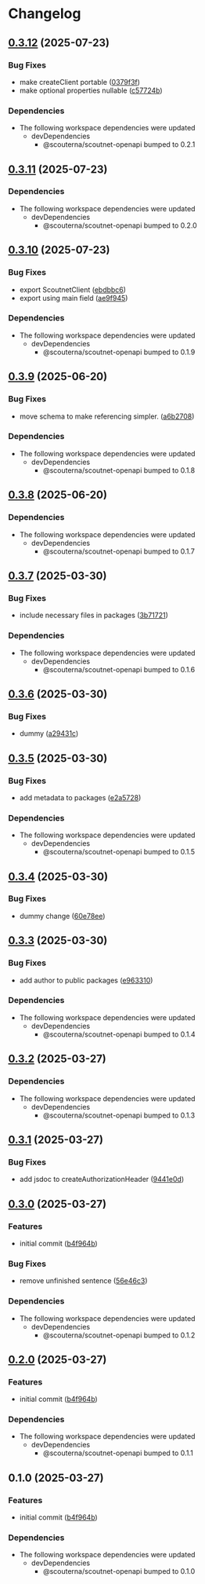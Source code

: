 # Changelog

## [0.3.12](https://github.com/Scouterna/scoutnet-api/compare/scoutnet-v0.3.11...scoutnet-v0.3.12) (2025-07-23)


### Bug Fixes

* make createClient portable ([0379f3f](https://github.com/Scouterna/scoutnet-api/commit/0379f3f152a2096deee3ad1d44e8e27a348647c1))
* make optional properties nullable ([c57724b](https://github.com/Scouterna/scoutnet-api/commit/c57724bbbf21a89c69bd41d98ff576aa249c32ff))


### Dependencies

* The following workspace dependencies were updated
  * devDependencies
    * @scouterna/scoutnet-openapi bumped to 0.2.1

## [0.3.11](https://github.com/Scouterna/scoutnet-api/compare/scoutnet-v0.3.10...scoutnet-v0.3.11) (2025-07-23)


### Dependencies

* The following workspace dependencies were updated
  * devDependencies
    * @scouterna/scoutnet-openapi bumped to 0.2.0

## [0.3.10](https://github.com/Scouterna/scoutnet-api/compare/scoutnet-v0.3.9...scoutnet-v0.3.10) (2025-07-23)


### Bug Fixes

* export ScoutnetClient ([ebdbbc6](https://github.com/Scouterna/scoutnet-api/commit/ebdbbc660567fddd3daf980b13d1f599c2b7206c))
* export using main field ([ae9f945](https://github.com/Scouterna/scoutnet-api/commit/ae9f945c4ca989f9b64b89982ca7b5590c3e01c2))


### Dependencies

* The following workspace dependencies were updated
  * devDependencies
    * @scouterna/scoutnet-openapi bumped to 0.1.9

## [0.3.9](https://github.com/Scouterna/scoutnet-api/compare/scoutnet-v0.3.8...scoutnet-v0.3.9) (2025-06-20)


### Bug Fixes

* move schema to make referencing simpler. ([a6b2708](https://github.com/Scouterna/scoutnet-api/commit/a6b27081c761261acc82df8a2978fc0a77607e8b))


### Dependencies

* The following workspace dependencies were updated
  * devDependencies
    * @scouterna/scoutnet-openapi bumped to 0.1.8

## [0.3.8](https://github.com/Scouterna/scoutnet-api/compare/scoutnet-v0.3.7...scoutnet-v0.3.8) (2025-06-20)


### Dependencies

* The following workspace dependencies were updated
  * devDependencies
    * @scouterna/scoutnet-openapi bumped to 0.1.7

## [0.3.7](https://github.com/Scouterna/scoutnet-api/compare/scoutnet-v0.3.6...scoutnet-v0.3.7) (2025-03-30)


### Bug Fixes

* include necessary files in packages ([3b71721](https://github.com/Scouterna/scoutnet-api/commit/3b7172133a6857c0fe2d78a2cee313a241aaa1c8))


### Dependencies

* The following workspace dependencies were updated
  * devDependencies
    * @scouterna/scoutnet-openapi bumped to 0.1.6

## [0.3.6](https://github.com/Scouterna/scoutnet-api/compare/scoutnet-v0.3.5...scoutnet-v0.3.6) (2025-03-30)


### Bug Fixes

* dummy ([a29431c](https://github.com/Scouterna/scoutnet-api/commit/a29431ce4ca49c5120e0f6855877b43c601a8a38))

## [0.3.5](https://github.com/Scouterna/scoutnet-api/compare/scoutnet-v0.3.4...scoutnet-v0.3.5) (2025-03-30)


### Bug Fixes

* add metadata to packages ([e2a5728](https://github.com/Scouterna/scoutnet-api/commit/e2a5728ba5ec3604f46a4d70a9ac891b399073d9))


### Dependencies

* The following workspace dependencies were updated
  * devDependencies
    * @scouterna/scoutnet-openapi bumped to 0.1.5

## [0.3.4](https://github.com/Scouterna/scoutnet-api/compare/scoutnet-v0.3.3...scoutnet-v0.3.4) (2025-03-30)


### Bug Fixes

* dummy change ([60e78ee](https://github.com/Scouterna/scoutnet-api/commit/60e78eeaf9940e30564c0856d3a038da96e4efd1))

## [0.3.3](https://github.com/Scouterna/scoutnet-api/compare/scoutnet-v0.3.2...scoutnet-v0.3.3) (2025-03-30)


### Bug Fixes

* add author to public packages ([e963310](https://github.com/Scouterna/scoutnet-api/commit/e963310c54ece98eda03ea85a2bea8dd3fb98e08))


### Dependencies

* The following workspace dependencies were updated
  * devDependencies
    * @scouterna/scoutnet-openapi bumped to 0.1.4

## [0.3.2](https://github.com/Scouterna/scoutnet-api/compare/scoutnet-v0.3.1...scoutnet-v0.3.2) (2025-03-27)


### Dependencies

* The following workspace dependencies were updated
  * devDependencies
    * @scouterna/scoutnet-openapi bumped to 0.1.3

## [0.3.1](https://github.com/Scouterna/scoutnet-api/compare/scoutnet-v0.3.0...scoutnet-v0.3.1) (2025-03-27)


### Bug Fixes

* add jsdoc to createAuthorizationHeader ([9441e0d](https://github.com/Scouterna/scoutnet-api/commit/9441e0dd0b20fbadc7dd91d70c39539c9b3c0c87))

## [0.3.0](https://github.com/Scouterna/scoutnet-api/compare/scoutnet-v0.2.0...scoutnet-v0.3.0) (2025-03-27)


### Features

* initial commit ([b4f964b](https://github.com/Scouterna/scoutnet-api/commit/b4f964bf7ce908386feaed5171f0acc73f27942d))


### Bug Fixes

* remove unfinished sentence ([56e46c3](https://github.com/Scouterna/scoutnet-api/commit/56e46c31cc7abc9ce759802ea6eadee289aaed46))


### Dependencies

* The following workspace dependencies were updated
  * devDependencies
    * @scouterna/scoutnet-openapi bumped to 0.1.2

## [0.2.0](https://github.com/Scouterna/scoutnet-api/compare/@scoutnet/scoutnet-v0.1.0...@scoutnet/scoutnet-v0.2.0) (2025-03-27)


### Features

* initial commit ([b4f964b](https://github.com/Scouterna/scoutnet-api/commit/b4f964bf7ce908386feaed5171f0acc73f27942d))


### Dependencies

* The following workspace dependencies were updated
  * devDependencies
    * @scouterna/scoutnet-openapi bumped to 0.1.1

## 0.1.0 (2025-03-27)


### Features

* initial commit ([b4f964b](https://github.com/Scouterna/scoutnet-api/commit/b4f964bf7ce908386feaed5171f0acc73f27942d))


### Dependencies

* The following workspace dependencies were updated
  * devDependencies
    * @scouterna/scoutnet-openapi bumped to 0.1.0
